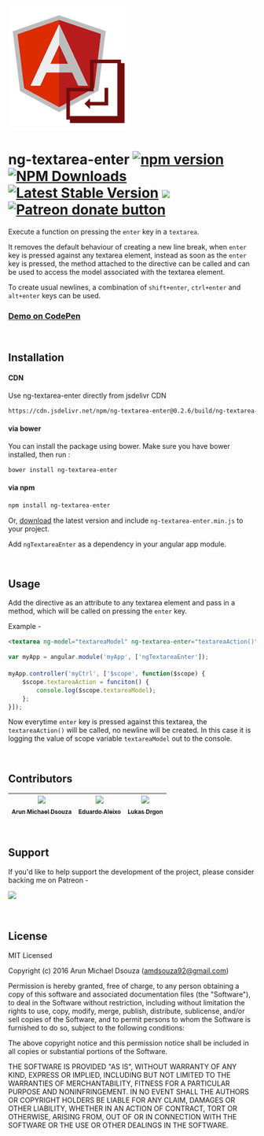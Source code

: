 <img src="https://github.com/ArunMichaelDsouza/ng-textarea-enter/raw/master/icon.png" width="250" height="auto" alt="ng-textarea-enter icon"/>

# ng-textarea-enter [![npm version](https://badge.fury.io/js/ng-textarea-enter.svg)](https://badge.fury.io/js/ng-textarea-enter) [![NPM Downloads](https://img.shields.io/npm/dm/ng-textarea-enter.svg?style=flat-square)](https://www.npmjs.com/package/ng-textarea-enter) [![Latest Stable Version](https://img.shields.io/bower/v/ng-textarea-enter.svg?style=flat-square)](http://bower.io/search/?q=ng-textarea-enter) [![](https://data.jsdelivr.com/v1/package/npm/ng-textarea-enter/badge)](https://www.jsdelivr.com/package/npm/ng-textarea-enter) <span class="badge-patreon"><a href="https://www.patreon.com/arunmichaeldsouza" title="Donate to this project using Patreon"><img src="https://img.shields.io/badge/patreon-donate-blue.svg" alt="Patreon donate button" /></a></span>

Execute a function on pressing the ``enter`` key in a ``textarea``.

It removes the default behaviour of creating a new line break, when ``enter`` key is pressed against any textarea element, instead as soon as the ``enter`` key is pressed, the method attached to the directive can be called and can be used to access the model associated with the textarea element. 

To create usual newlines, a combination of ``shift+enter``, ``ctrl+enter`` and ``alt+enter`` keys can be used.

### [Demo on CodePen](http://codepen.io/amdsouza92/pen/pyNMjQ)

<br/>

## Installation

#### CDN 

Use ng-textarea-enter directly from jsdelivr CDN

```html
https://cdn.jsdelivr.net/npm/ng-textarea-enter@0.2.6/build/ng-textarea-enter.min.js
```

#### via bower

You can install the package using bower. Make sure you have bower installed, then run : 

```html
bower install ng-textarea-enter
```

#### via npm

```html
npm install ng-textarea-enter
```

Or, [download](https://github.com/ArunMichaelDsouza/ng-textarea-enter/releases) the latest version and include ``ng-textarea-enter.min.js`` to your project.

Add ``ngTextareaEnter`` as a dependency in your angular app module.

<br/>

## Usage

Add the directive as an attribute to any textarea element and pass in a method, which will be called on pressing the ``enter`` key.

Example - 
```html
<textarea ng-model="textareaModel" ng-textarea-enter="textareaAction()"></textarea>
```

```javascript
var myApp = angular.module('myApp', ['ngTextareaEnter']);

myApp.controller('myCtrl', ['$scope', function($scope) {
    $scope.textareaAction = funciton() {
    	console.log($scope.textareaModel);
	};
}]);
```

Now everytime ``enter`` key is pressed against this textarea, the ``textareaAction()`` will be called, no newline will be created. In this case it is logging the value of scope variable ``textareaModel`` out to the console.

<br/>

## Contributors

| [<img src="https://avatars3.githubusercontent.com/u/4924614" width="100px;"/><br /><sub><b>Arun Michael Dsouza</b></sub>](https://github.com/ArunMichaelDsouza)<br />| [<img src="https://avatars0.githubusercontent.com/u/6951209" width="100px;"/><br /><sub><b>Eduardo Aleixo</b></sub>](https://github.com/eh-am)<br />| [<img src="https://avatars0.githubusercontent.com/u/15611832" width="100px;"/><br /><sub><b>Lukas Drgon</b></sub>](https://github.com/LukasDrgon)<br /> |
| :---: | :---: | :---: |

<br/>

## Support

If you'd like to help support the development of the project, please consider backing me on Patreon -

[<img src="https://arunmichaeldsouza.com/img/patreon.png" width="180px;"/>](https://www.patreon.com/bePatron?u=8841116)

<br/>

## License

MIT Licensed

Copyright (c) 2016 Arun Michael Dsouza (amdsouza92@gmail.com)

Permission is hereby granted, free of charge, to any person obtaining a copy of this software and associated documentation files (the "Software"), to deal in the Software without restriction, including without limitation the rights to use, copy, modify, merge, publish, distribute, sublicense, and/or sell copies of the Software, and to permit persons to whom the Software is furnished to do so, subject to the following conditions:

The above copyright notice and this permission notice shall be included in all copies or substantial portions of the Software.

THE SOFTWARE IS PROVIDED "AS IS", WITHOUT WARRANTY OF ANY KIND, EXPRESS OR IMPLIED, INCLUDING BUT NOT LIMITED TO THE WARRANTIES OF MERCHANTABILITY, FITNESS FOR A PARTICULAR PURPOSE AND NONINFRINGEMENT. IN NO EVENT SHALL THE AUTHORS OR COPYRIGHT HOLDERS BE LIABLE FOR ANY CLAIM, DAMAGES OR OTHER LIABILITY, WHETHER IN AN ACTION OF CONTRACT, TORT OR OTHERWISE, ARISING FROM, OUT OF OR IN CONNECTION WITH THE SOFTWARE OR THE USE OR OTHER DEALINGS IN THE SOFTWARE.


